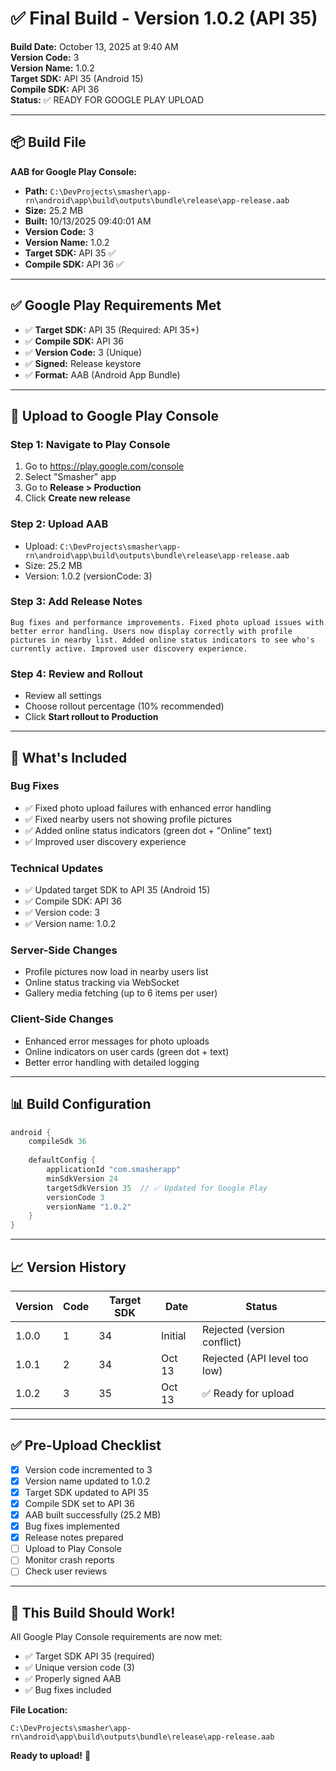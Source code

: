 # ✅ Final Build - Version 1.0.2 (API 35)

**Build Date:** October 13, 2025 at 9:40 AM  
**Version Code:** 3  
**Version Name:** 1.0.2  
**Target SDK:** API 35 (Android 15)  
**Compile SDK:** API 36  
**Status:** ✅ READY FOR GOOGLE PLAY UPLOAD

---

## 📦 Build File

**AAB for Google Play Console:**
- **Path:** `C:\DevProjects\smasher\app-rn\android\app\build\outputs\bundle\release\app-release.aab`
- **Size:** 25.2 MB
- **Built:** 10/13/2025 09:40:01 AM
- **Version Code:** 3
- **Version Name:** 1.0.2
- **Target SDK:** API 35 ✅
- **Compile SDK:** API 36 ✅

---

## ✅ Google Play Requirements Met

- ✅ **Target SDK:** API 35 (Required: API 35+)
- ✅ **Compile SDK:** API 36
- ✅ **Version Code:** 3 (Unique)
- ✅ **Signed:** Release keystore
- ✅ **Format:** AAB (Android App Bundle)

---

## 🚀 Upload to Google Play Console

### Step 1: Navigate to Play Console
1. Go to https://play.google.com/console
2. Select "Smasher" app
3. Go to **Release > Production**
4. Click **Create new release**

### Step 2: Upload AAB
- Upload: `C:\DevProjects\smasher\app-rn\android\app\build\outputs\bundle\release\app-release.aab`
- Size: 25.2 MB
- Version: 1.0.2 (versionCode: 3)

### Step 3: Add Release Notes
```
Bug fixes and performance improvements. Fixed photo upload issues with better error handling. Users now display correctly with profile pictures in nearby list. Added online status indicators to see who's currently active. Improved user discovery experience.
```

### Step 4: Review and Rollout
- Review all settings
- Choose rollout percentage (10% recommended)
- Click **Start rollout to Production**

---

## 📝 What's Included

### Bug Fixes
- ✅ Fixed photo upload failures with enhanced error handling
- ✅ Fixed nearby users not showing profile pictures
- ✅ Added online status indicators (green dot + "Online" text)
- ✅ Improved user discovery experience

### Technical Updates
- ✅ Updated target SDK to API 35 (Android 15)
- ✅ Compile SDK: API 36
- ✅ Version code: 3
- ✅ Version name: 1.0.2

### Server-Side Changes
- Profile pictures now load in nearby users list
- Online status tracking via WebSocket
- Gallery media fetching (up to 6 items per user)

### Client-Side Changes
- Enhanced error messages for photo uploads
- Online indicators on user cards (green dot + text)
- Better error handling with detailed logging

---

## 📊 Build Configuration

```gradle
android {
    compileSdk 36
    
    defaultConfig {
        applicationId "com.smasherapp"
        minSdkVersion 24
        targetSdkVersion 35  // ✅ Updated for Google Play
        versionCode 3
        versionName "1.0.2"
    }
}
```

---

## 📈 Version History

| Version | Code | Target SDK | Date | Status |
|---------|------|------------|------|--------|
| 1.0.0 | 1 | 34 | Initial | Rejected (version conflict) |
| 1.0.1 | 2 | 34 | Oct 13 | Rejected (API level too low) |
| 1.0.2 | 3 | 35 | Oct 13 | ✅ Ready for upload |

---

## ✅ Pre-Upload Checklist

- [x] Version code incremented to 3
- [x] Version name updated to 1.0.2
- [x] Target SDK updated to API 35
- [x] Compile SDK set to API 36
- [x] AAB built successfully (25.2 MB)
- [x] Bug fixes implemented
- [x] Release notes prepared
- [ ] Upload to Play Console
- [ ] Monitor crash reports
- [ ] Check user reviews

---

## 🎯 This Build Should Work!

All Google Play Console requirements are now met:
- ✅ Target SDK API 35 (required)
- ✅ Unique version code (3)
- ✅ Properly signed AAB
- ✅ Bug fixes included

**File Location:**
```
C:\DevProjects\smasher\app-rn\android\app\build\outputs\bundle\release\app-release.aab
```

**Ready to upload!** 🚀

